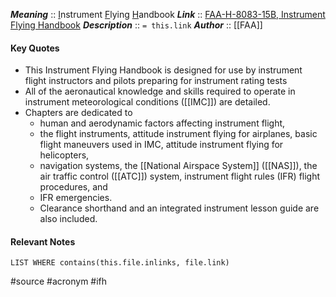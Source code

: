 ***Meaning*** :: <u>I</u>nstrument <u>F</u>lying <u>H</u>andbook
***Link***      :: [FAA-H-8083-15B, Instrument Flying Handbook](https://www.faa.gov/sites/faa.gov/files/regulations_policies/handbooks_manuals/aviation/FAA-H-8083-15B.pdf)
***Description***      :: `= this.link`
***Author*** :: [[FAA]]

#### Key Quotes
* This Instrument Flying Handbook is designed for use by instrument flight instructors and pilots preparing for instrument rating tests
* All of the aeronautical knowledge and skills required to operate in instrument meteorological conditions ([[IMC]]) are detailed.
* Chapters are dedicated to
	* human and aerodynamic factors affecting instrument flight, 
	* the flight instruments, attitude instrument flying for airplanes, basic flight maneuvers used in IMC, attitude instrument flying for helicopters, 
	* navigation systems, the [[National Airspace System]] ([[NAS]]), the air traffic control ([[ATC]]) system, instrument flight rules (IFR) flight procedures, and 
	* IFR emergencies. 
	* Clearance shorthand and an integrated instrument lesson guide are also included.

#### Relevant Notes
```dataview
LIST WHERE contains(this.file.inlinks, file.link)
```

#source #acronym #ifh